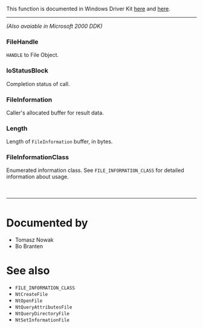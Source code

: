This function is documented in Windows Driver Kit [here](https://learn.microsoft.com/en-us/windows-hardware/drivers/ddi/ntifs/nf-ntifs-ntqueryinformationfile) and [here](https://learn.microsoft.com/en-us/windows-hardware/drivers/ddi/wdm/nf-wdm-zwqueryinformationfile).

---

*(Also avaiable in Microsoft 2000 DDK)*

### FileHandle

`HANDLE` to File Object.

### IoStatusBlock

Completion status of call.

### FileInformation

Caller's allocated buffer for result data.

### Length

Length of `FileInformation` buffer, in bytes.

### FileInformationClass

Enumerated information class. See `FILE_INFORMATION_CLASS` for detailed information about usage.

<FONT COLOR=FF0000 SIZE=12>

---

</FONT>

# Documented by

* Tomasz Nowak
* Bo Branten

# See also

* `FILE_INFORMATION_CLASS`
* `NtCreateFile`
* `NtOpenFile`
* `NtQueryAttributesFile`
* `NtQueryDirectoryFile`
* `NtSetInformationFile`
